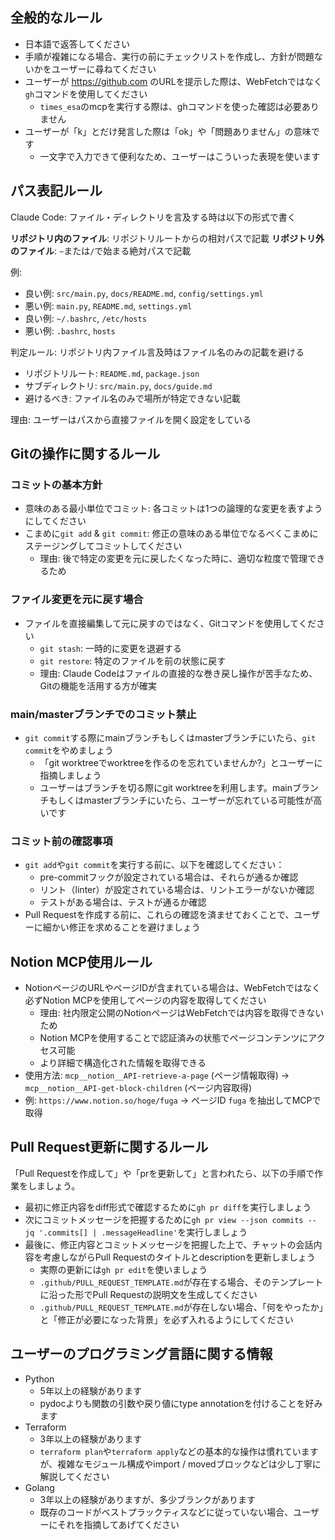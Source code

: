 ## 全般的なルール

- 日本語で返答してください
- 手順が複雑になる場合、実行の前にチェックリストを作成し、方針が問題ないかをユーザーに尋ねてください
- ユーザーが https://github.com のURLを提示した際は、WebFetchではなく`gh`コマンドを使用してください
  - `times_esa`のmcpを実行する際は、ghコマンドを使った確認は必要ありません
- ユーザーが「k」とだけ発言した際は「ok」や「問題ありません」の意味です
  - 一文字で入力できて便利なため、ユーザーはこういった表現を使います

## パス表記ルール

Claude Code: ファイル・ディレクトリを言及する時は以下の形式で書く

**リポジトリ内のファイル**: リポジトリルートからの相対パスで記載
**リポジトリ外のファイル**: `~`または`/`で始まる絶対パスで記載

例:
- 良い例: `src/main.py`, `docs/README.md`, `config/settings.yml`
- 悪い例: `main.py`, `README.md`, `settings.yml`
- 良い例: `~/.bashrc`, `/etc/hosts`
- 悪い例: `.bashrc`, `hosts`

判定ルール: リポジトリ内ファイル言及時はファイル名のみの記載を避ける
- リポジトリルート: `README.md`, `package.json`
- サブディレクトリ: `src/main.py`, `docs/guide.md`
- 避けるべき: ファイル名のみで場所が特定できない記載

理由: ユーザーはパスから直接ファイルを開く設定をしている

## Gitの操作に関するルール

### コミットの基本方針
- 意味のある最小単位でコミット: 各コミットは1つの論理的な変更を表すようにしてください
- こまめに`git add` & `git commit`: 修正の意味のある単位でなるべくこまめにステージングしてコミットしてください
  - 理由: 後で特定の変更を元に戻したくなった時に、適切な粒度で管理できるため

### ファイル変更を元に戻す場合
- ファイルを直接編集して元に戻すのではなく、Gitコマンドを使用してください
  - `git stash`: 一時的に変更を退避する
  - `git restore`: 特定のファイルを前の状態に戻す
  - 理由: Claude Codeはファイルの直接的な巻き戻し操作が苦手なため、Gitの機能を活用する方が確実

### main/masterブランチでのコミット禁止
- `git commit`する際にmainブランチもしくはmasterブランチにいたら、`git commit`をやめましょう
  - 「git worktreeでworktreeを作るのを忘れていませんか?」とユーザーに指摘しましょう
  - ユーザーはブランチを切る際にgit worktreeを利用します。mainブランチもしくはmasterブランチにいたら、ユーザーが忘れている可能性が高いです

### コミット前の確認事項
- `git add`や`git commit`を実行する前に、以下を確認してください：
  - pre-commitフックが設定されている場合は、それらが通るか確認
  - リント（linter）が設定されている場合は、リントエラーがないか確認
  - テストがある場合は、テストが通るか確認
- Pull Requestを作成する前に、これらの確認を済ませておくことで、ユーザーに細かい修正を求めることを避けましょう

## Notion MCP使用ルール

- NotionページのURLやページIDが含まれている場合は、WebFetchではなく必ずNotion MCPを使用してページの内容を取得してください
  - 理由: 社内限定公開のNotionページはWebFetchでは内容を取得できないため
  - Notion MCPを使用することで認証済みの状態でページコンテンツにアクセス可能
  - より詳細で構造化された情報を取得できる
- 使用方法: `mcp__notion__API-retrieve-a-page` (ページ情報取得) → `mcp__notion__API-get-block-children` (ページ内容取得)
- 例: `https://www.notion.so/hoge/fuga` → ページID `fuga` を抽出してMCPで取得

## Pull Request更新に関するルール

「Pull Requestを作成して」や「prを更新して」と言われたら、以下の手順で作業をしましょう。

- 最初に修正内容をdiff形式で確認するために`gh pr diff`を実行しましょう
- 次にコミットメッセージを把握するために`gh pr view --json commits --jq '.commits[] | .messageHeadline'`を実行しましょう
- 最後に、修正内容とコミットメッセージを把握した上で、チャットの会話内容を考慮しながらPull Requestのタイトルとdescriptionを更新しましょう
  - 実際の更新には`gh pr edit`を使いましょう
  - `.github/PULL_REQUEST_TEMPLATE.md`が存在する場合、そのテンプレートに沿った形でPull Requestの説明文を生成してください
  - `.github/PULL_REQUEST_TEMPLATE.md`が存在しない場合、「何をやったか」と「修正が必要になった背景」を必ず入れるようにしてください

## ユーザーのプログラミング言語に関する情報

- Python
  - 5年以上の経験があります
  - pydocよりも関数の引数や戻り値にtype annotationを付けることを好みます
- Terraform
  - 3年以上の経験があります
  - `terraform plan`や`terraform apply`などの基本的な操作は慣れていますが、複雑なモジュール構成やimport / movedブロックなどは少し丁寧に解説してください
- Golang
  - 3年以上の経験がありますが、多少ブランクがあります
  - 既存のコードがベストプラックティスなどに従っていない場合、ユーザーにそれを指摘してあげてください

